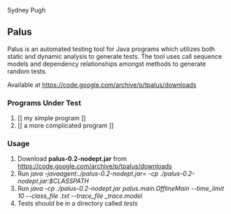 Sydney Pugh

## Palus 
Palus is an automated testing tool for Java programs which utilizes both 
static and dynamic analysis to generate tests. The tool uses call sequence 
models and dependency relationships amongst methods to generate random tests.

Available at https://code.google.com/archive/p/tpalus/downloads

### Programs Under Test
1. [[ my simple program ]]
2. [[ a more complicated program ]]

### Usage
1. Download **palus-0.2-nodept.jar** from https://code.google.com/archive/p/tpalus/downloads
2. Run *java -javaagent:./palus-0.2-nodept.jar=<short-name> -cp ./palus-0.2-nodept.jar:$CLASSPATH <main-class>*
3. Run *java -cp ./palus-0.2-nodept.jar palus.main.OfflineMain --time_limit 10 --class_file <classes-to-test>.txt --trace_file <short-name>_trace.model*
4. Tests should be in a directory called *tests*
